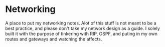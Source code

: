 # Networking
A place to put my networking notes.
Alot of this stuff is not meant to be a best practice, and please don't take my network design as a guide. I solely built it with the purpose of tinkering with RIP, OSPF, and puting in my own routes and gateways and watching the affects.
